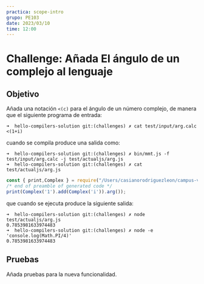 ```yaml
---
practica: scope-intro
grupo: PE103
date: 2023/03/10
time: 12:00
---
```


# Challenge: Añada  El ángulo de un complejo al lenguaje

## Objetivo 

Añada una notación `<(c)` para el ángulo de un número complejo, de manera que el siguiente programa de entrada:

```
➜  hello-compilers-solution git:(challenges) ✗ cat test/input/arg.calc 
<(1+i)
```

cuando se compila produce una salida como:

```
➜  hello-compilers-solution git:(challenges) ✗ bin/mmt.js -f test/input/arg.calc -j test/actualjs/arg.js
➜  hello-compilers-solution git:(challenges) ✗ cat test/actualjs/arg.js  
```

```js /arg/
const { print,Complex } = require("/Users/casianorodriguezleon/campus-virtual/2324/pl2324/practicas/hello-compilers/hello-compilers-solution/src/support-lib.js");
/* end of preamble of generated code */
print(Complex('1').add(Complex('i')).arg());
```

que cuando se ejecuta produce la siguiente salida:

```
➜  hello-compilers-solution git:(challenges) ✗ node test/actualjs/arg.js       
0.7853981633974483
➜  hello-compilers-solution git:(challenges) ✗ node -e 'console.log(Math.PI/4)'                         
0.7853981633974483
```

## Pruebas

Añada pruebas para la nueva funcionalidad.